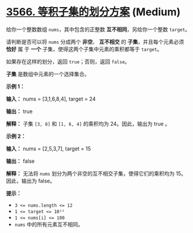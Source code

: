 # [3566. 等积子集的划分方案][link] (Medium)

[link]: https://leetcode.cn/problems/partition-array-into-two-equal-product-subsets/

给你一个整数数组 `nums`，其中包含的正整数 **互不相同**，另给你一个整数 `target`。

请判断是否可以将 `nums` 分成两个 **非空**、 **互不相交** 的 **子集**，并且每个元素必须  **恰好** 属
于 **一个** 子集，使得这两个子集中元素的乘积都等于 `target`。

如果存在这样的划分，返回 `true`；否则，返回 `false`。

**子集** 是数组中元素的一个选择集合。

**示例 1：**

**输入：** nums = \[3,1,6,8,4\], target = 24

**输出：** true

**解释：** 子集 `[3, 8]` 和 `[1, 6, 4]` 的乘积均为 24。因此，输出为 true 。

**示例 2：**

**输入：** nums = \[2,5,3,7\], target = 15

**输出：** false

**解释：** 无法将 `nums` 划分为两个非空的互不相交子集，使得它们的乘积均为 15。因此，输出为 false。

**提示：**

- `3 <= nums.length <= 12`
- `1 <= target <= 10¹⁵`
- `1 <= nums[i] <= 100`
- `nums` 中的所有元素互不相同。
